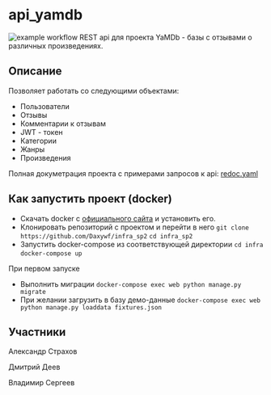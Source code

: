 # api_yamdb
![example workflow](https://github.com/Daxywf/yamdb_final/actions/workflows/main.yml/badge.svg)
REST api для проекта YaMDb - базы с отзывами о различных произведениях.

## Описание
Позволяет работать со следующими объектами:
- Пользователи
- Отзывы
- Комментарии к отзывам
- JWT - токен
- Категории
- Жанры
- Произведения

Полная докуметрация проекта с примерами запросов к api: [redoc.yaml](https://github.com/Daxywf/api_yamdb/blob/master/api_yamdb/static/redoc.yaml)

## Как запустить проект (docker)
- Скачать docker с [официального сайта](https://www.docker.com/products/docker-desktop) и установить его.
- Клонировать репозиторий с проектом и перейти в него 
```git clone https://github.com/Daxywf/infra_sp2``` ```cd infra_sp2```
- Запустить docker-compose из соответствующей директории
```cd infra ``` ```docker-compose up```

При первом запуске
- Выполнить миграции
```docker-compose exec web python manage.py migrate```
- При желании загрузить в базу демо-данные
```docker-compose exec web python manage.py loaddata fixtures.json```

## Участники

Александр Страхов

Дмитрий Деев

Владимир Сергеев
